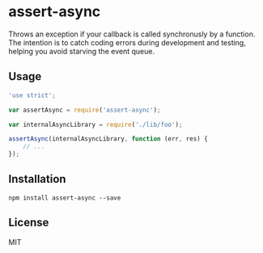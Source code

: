 # assert-async

Throws an exception if your callback is called synchronusly by a function. The
intention is to catch coding errors during development and testing, helping you
avoid starving the event queue.

## Usage

```js
'use strict';

var assertAsync = require('assert-async');

var internalAsyncLibrary = require('./lib/foo');

assertAsync(internalAsyncLibrary, function (err, res) {
	// ...
});
```

## Installation

`npm install assert-async --save`

## License

MIT